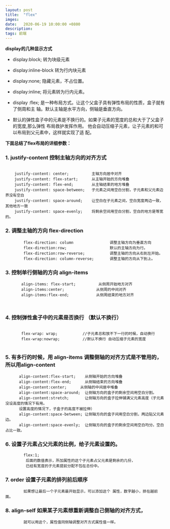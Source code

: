 ```yaml
---
layout: post
title:  "flex"
imges: 
date:   2020-06-19 10:00:00 +0800
description: 
tags: 前端
---
```

**display的几种显示方式**

+ display:block; 转为块级元素

+ display:inline-block 转为行内块元素

+ display:none; 隐藏元素，不占位置。

+ display:inline; 将元素转为行内元素。

+ display :flex; 是一种布局方式。让这个父盒子具有弹性布局的性质，盒子就有了侧周和主
轴。默认主轴是水平方向，侧轴是垂直方向。

+ 默认的弹性盒子中的元素是不换行的。如果子元素的宽度的总和大于了父盒子的宽度,那么弹性
布局救护发挥作用。 他会自动压缩子元素，让子元素的和可以布局到父元素中，这样就实现了适
配。

**下面总结了flex布局的详细参数：**

### 1. justify-content 控制主轴方向的对齐方式
```
 
    justify-content: center;          主轴方向居中对齐
    justify-content: flex-start;      从主轴开始的方向堆叠
    justify-content: flex-end;        从主轴结束的地方堆叠
    justify-content: space-between;   子元素之间用空白分割，子元素和父元素边界没有空白       
    justify-content: space-around;    让空白在子元素之间，空白宽度两边一致，其他地方一致         
    justify-content: space-evenly;    将剩余空间用空白分割，空白的地方是等宽的。    
```
### 2. 调整主轴的方向 flex-direction

```
        flex-direction: column                调整主轴方向为垂直方向
        flex-direction:row;                   默认的主轴方向为行。
        flex-direction:row-reverse;           调整主轴的方向从右到左开始。
        flex-direction: column-reverse;       调整主轴的方向从下到上。

```

### 3. 控制单行侧轴的方向 align-items

```
       align-items: flex-start;          从侧周开始地方对齐
       align-items:center;              从侧周的中间对齐
       align-items:flex-end;            从侧周结束的地方对齐
            


```

### 4. 控制弹性盒子中的元素是否换行 （默认不换行）

```
                  
       flex-wrap: wrap;           //子元素总和放不下一行的时候，自动换行
       flex-wrap:nowrap;          //默认不换行 自动压缩子元素的宽度


```

### 5. 有多行的时候，用 align-items 调整侧轴的对齐方式是不管用的，所以用align-content

```
      align-content:flex-start;    从侧轴开始的方向堆叠     
      align-content:flex-end;      从侧轴结束的方向堆叠   
      align-content:center;      从侧轴的中间居中堆叠   
      align-content:space-around;  让侧轴方向的盒子的剩余空间用空白分割。
      align-content:stretch;       让侧轴方向的盒子拉伸铺满父元素高度（子元素没设高度的情况下有用。
      设置高度的情况下，子盒子的高度不被拉伸）   
      align-content:space-between; 让侧轴方向的盒子间用空白分割，两边贴父元素边。   
      align-content:space-evenly;  让侧轴方向的盒子的剩余空间用空白均分。空白占比一致。   

```
### 6. 设置子元素占父元素的比例，给子元素设置的。
            flex:1;    
             后面的数值表示，所加属性的这个子元素占父元素是剩余的几份，       
             已经有宽度的子元素提前分配不包在总份中。      


### 7. order 设置子元素的排列前后顺序
            如果想让最后一个子元素最开始显示，可以添加这个 属性，数字越小，排在越前面。



###  8. align-self  如果某子元素想重新调整自己侧轴的对齐方式，
            就可以用这个，属性值同侧轴调整对齐方式属性值一样。        
